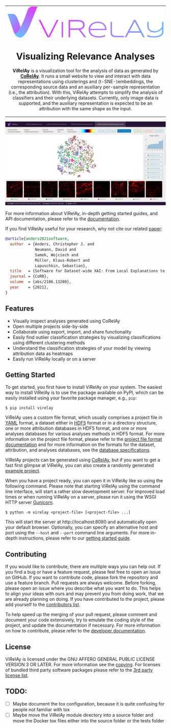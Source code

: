 
<table align="center">
<tbody>
<tr>
<td align="center" width="1182px">

<img src="design/virelay-logo-with-title.png" alt="ViRelAy Logo"/>

# Visualizing Relevance Analyses

**ViRelAy** is a visualization tool for the analysis of data as generated by **[CoRelAy](https://github.com/virelay/corelay)**. It runs a small website to view and interact with data representations using clusterings and (t-SNE-)embeddings, the corresponding source data and an auxiliary per-sample representation (i.e., the attribution). With this, ViRelAy attempts to simplify the analysis of classifiers and their underlying datasets. Currently, only image data is supported, and the auxiliary representation is expected to be an attribution with the same shape as the input.

</td>
</tr>
</tbody>
</table>

![ViRelAy Screenshot](docs/images/virelay-screenshot.png)

For more information about ViRelAy, in-depth getting started guides, and API documentation, please refer to the [documentation](https://virelay.readthedocs.io/en/latest/).

If you find ViRelAy useful for your research, why not cite our related [paper](https://arxiv.org/abs/2106.13200):

```bibtex
@article{anders2021software,
  author  = {Anders, Christopher J. and
             Neumann, David and
             Samek, Wojciech and
             Müller, Klaus-Robert and
             Lapuschkin, Sebastian},
  title   = {Software for Dataset-wide XAI: From Local Explanations to Global Insights with {Zennit}, {CoRelAy}, and {ViRelAy}},
  journal = {CoRR},
  volume  = {abs/2106.13200},
  year    = {2021},
}
```

## Features

- Visually inspect analyses generated using CoRelAy
- Open multiple projects side-by-side
- Collaborate using export, import, and share functionality
- Easily find outlier classification strategies by visualizing classifications using different clustering methods
- Understand the classification strategies of your model by viewing attribution data as heatmaps
- Easily run ViRelAy locally or on a server

## Getting Started

To get started, you first have to install ViRelAy on your system. The easiest way to install ViRelAy is to use the package available on PyPI, which can be easily installed using your favorite package manager, e.g., `pip`:

```shell
$ pip install virelay
```

ViRelAy uses a custom file format, which usually comprises a project file in [YAML](https://yaml.org/) format, a dataset either in [HDF5](https://www.hdfgroup.org/solutions/hdf5/) format or in a directory structure, one or more attribution databases in HDF5 format, and one or more analyses databases for various analyses methods in HDF5 format. For more information on the project file format, please refer to the [project file format documentation](https://virelay.readthedocs.io/en/latest/contributors-guide/project-file-format.html) and for more information on the formats for the dataset, attribution, and analyses databases, see the [database specifications](https://virelay.readthedocs.io/en/latest/contributors-guide/database-specification.html).

ViRelAy projects can be generated using [CoRelAy](https://github.com/virelay/corelay), but if you want to get a fast first glimpse at ViRelAy, you can also create a randomly generated [example project](https://virelay.readthedocs.io/en/latest/getting-started/example-project.html).

When you have a project ready, you can open it in ViRelAy like so using the following command. Please note that starting ViRelAy using the command line interface, will start a rather slow development server. For improved load times or when running ViRelAy on a server, please run it using the WSGI HTTP server [Gunicorn](https://virelay.readthedocs.io/en/latest/user-guide/using-virelay-with-gunicorn.html).

```shell
$ python -m virelay <project-file> [<project-file> ...]
```

This will start the server at http://localhost:8080 and automatically open your default browser. Optionally, you can specify an alternative host and port using the `--host` and `--port` command line arguments. For more in-depth instructions, please refer to our [getting started guide](https://virelay.readthedocs.io/en/latest/getting-started/index.html).

## Contributing

If you would like to contribute, there are multiple ways you can help out. If you find a bug or have a feature request, please feel free to open an issue on GitHub. If you want to contribute code, please fork the repository and use a feature branch. Pull requests are always welcome. Before forking, please open an issue where you describe what you want to do. This helps to align your ideas with ours and may prevent you from doing work, that we are already planning on doing. If you have contributed to the project, please add yourself to the [contributors list](CONTRIBUTORS.md).

To help speed up the merging of your pull request, please comment and document your code extensively, try to emulate the coding style of the project, and update the documentation if necessary. For more information on how to contribute, please refer to the [developer documentation](https://virelay.readthedocs.io/en/latest/contributors-guide/index.html).

## License

ViRelAy is licensed under the GNU AFFERO GENERAL PUBLIC LICENSE VERSION 3 OR LATER. For more information see the [copying](COPYING). For licenses of bundled third party software packages please refer to the [3rd party license list](virelay/frontend/distribution/3rdpartylicenses.txt).

## TODO:

- [ ] Maybe document the tox configuration, because it is quite confusing for people not familiar with tox
- [ ] Maybe move the ViRelAy module directory into a source folder and move the Docker tox files either into the source folder or the tests folder
